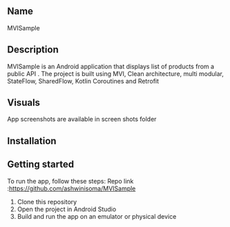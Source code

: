 ## Name
 MVISample

## Description
MVISample is an Android application that displays list of products from a public API . 
The project is built using MVI, Clean architecture, multi modular, StateFlow, SharedFlow, Kotlin Coroutines and Retrofit

## Visuals
App screenshots are available in screen shots folder

## Installation

## Getting started
To run the app, follow these steps: Repo link :https://github.com/ashwinisoma/MVISample

1. Clone this repository
2. Open the project in Android Studio
3. Build and run the app on an emulator or physical device
